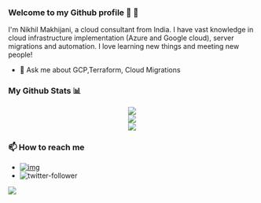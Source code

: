 ### Welcome to my Github profile 👋 👋

I'm Nikhil Makhijani, a cloud consultant from India. I have vast knowledge in cloud infrastructure implementation (Azure and Google cloud), server migrations and automation. I love learning new things and meeting new people! 

- 💬 Ask me about GCP,Terraform, Cloud Migrations


### My Github Stats 📊
<p align = "center">
<img src="https://github-readme-stats.vercel.app/api/?username=nikhilmakhijani&count_private=true&theme=tokyonight&showicons=true"><br>
<img src="https://github-readme-stats.vercel.app/api/top-langs/?username=nikhilmakhijani&langs_count=5&theme=tokyonight"><br>
<img src="https://github-readme-streak-stats.herokuapp.com/?user=nikhilmakhijani">
</p>

### 📫 How to reach me

* [![img](https://img.shields.io/badge/LinkedIn-0077B5?style=for-the-badge&logo=linkedin&logoColor=white)](https://www.linkedin.com/in/nikhilmakhijani) 
* ![twitter-follower](https://img.shields.io/twitter/follow/nikhilafc?style=social)


![](https://komarev.com/ghpvc/?username=nikhilmakhijani&color=green)
